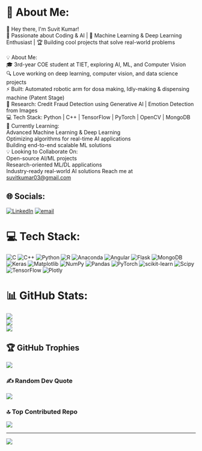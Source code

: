 
# 💫 About Me:
👋 Hey there, I'm Suvit Kumar!<br>🚀 Passionate about Coding & AI | 🤖 Machine Learning & Deep Learning Enthusiast | 🏆 Building cool projects that solve real-world problems<br><br>💡 About Me:<br>🎓 3rd-year COE student at TIET, exploring AI, ML, and Computer Vision<br>🔍 Love working on deep learning, computer vision, and data science projects<br>⚡ Built: Automated robotic arm for dosa making, Idly-making & dispensing machine (Patent Stage)<br>🔬 Research: Credit Fraud Detection using Generative AI | Emotion Detection from Images<br>💻 Tech Stack: Python | C++ | TensorFlow | PyTorch | OpenCV | MongoDB<br>🌱 Currently Learning:<br>Advanced Machine Learning & Deep Learning<br>Optimizing algorithms for real-time AI applications<br>Building end-to-end scalable ML solutions<br>💡 Looking to Collaborate On:<br>Open-source AI/ML projects<br>Research-oriented ML/DL applications<br>Industry-ready real-world AI solutions
Reach me at suvitkumar03@gmail.com


## 🌐 Socials:
[![LinkedIn](https://img.shields.io/badge/LinkedIn-%230077B5.svg?logo=linkedin&logoColor=white)](https://linkedin.com/in/https://www.linkedin.com/in/suvitkumar03/) [![email](https://img.shields.io/badge/Email-D14836?logo=gmail&logoColor=white)](mailto:skumar5_be22@thapar.edu) 


# 💻 Tech Stack:
![C](https://img.shields.io/badge/c-%2300599C.svg?style=flat-square&logo=c&logoColor=white) ![C++](https://img.shields.io/badge/c++-%2300599C.svg?style=flat-square&logo=c%2B%2B&logoColor=white) ![Python](https://img.shields.io/badge/python-3670A0?style=flat-square&logo=python&logoColor=ffdd54) ![R](https://img.shields.io/badge/r-%23276DC3.svg?style=flat-square&logo=r&logoColor=white) ![Anaconda](https://img.shields.io/badge/Anaconda-%2344A833.svg?style=flat-square&logo=anaconda&logoColor=white) ![Angular](https://img.shields.io/badge/angular-%23DD0031.svg?style=flat-square&logo=angular&logoColor=white) ![Flask](https://img.shields.io/badge/flask-%23000.svg?style=flat-square&logo=flask&logoColor=white) ![MongoDB](https://img.shields.io/badge/MongoDB-%234ea94b.svg?style=flat-square&logo=mongodb&logoColor=white) ![Keras](https://img.shields.io/badge/Keras-%23D00000.svg?style=flat-square&logo=Keras&logoColor=white) ![Matplotlib](https://img.shields.io/badge/Matplotlib-%23ffffff.svg?style=flat-square&logo=Matplotlib&logoColor=black) ![NumPy](https://img.shields.io/badge/numpy-%23013243.svg?style=flat-square&logo=numpy&logoColor=white) ![Pandas](https://img.shields.io/badge/pandas-%23150458.svg?style=flat-square&logo=pandas&logoColor=white) ![PyTorch](https://img.shields.io/badge/PyTorch-%23EE4C2C.svg?style=flat-square&logo=PyTorch&logoColor=white) ![scikit-learn](https://img.shields.io/badge/scikit--learn-%23F7931E.svg?style=flat-square&logo=scikit-learn&logoColor=white) ![Scipy](https://img.shields.io/badge/SciPy-%230C55A5.svg?style=flat-square&logo=scipy&logoColor=%white) ![TensorFlow](https://img.shields.io/badge/TensorFlow-%23FF6F00.svg?style=flat-square&logo=TensorFlow&logoColor=white) ![Plotly](https://img.shields.io/badge/Plotly-%233F4F75.svg?style=flat-square&logo=plotly&logoColor=white)
# 📊 GitHub Stats:
![](https://github-readme-stats.vercel.app/api?username=SuvitKumar003&theme=dark&hide_border=false&include_all_commits=false&count_private=false)<br/>
![](https://nirzak-streak-stats.vercel.app/?user=SuvitKumar003&theme=dark&hide_border=false)<br/>
![](https://github-readme-stats.vercel.app/api/top-langs/?username=SuvitKumar003&theme=dark&hide_border=false&include_all_commits=false&count_private=false&layout=compact)

## 🏆 GitHub Trophies
![](https://github-profile-trophy.vercel.app/?username=SuvitKumar003&theme=radical&no-frame=false&no-bg=false&margin-w=4)

### ✍️ Random Dev Quote
![](https://quotes-github-readme.vercel.app/api?type=horizontal&theme=radical)

### 🔝 Top Contributed Repo
![](https://github-contributor-stats.vercel.app/api?username=SuvitKumar003&limit=5&theme=dark&combine_all_yearly_contributions=true)

---
[![](https://visitcount.itsvg.in/api?id=SuvitKumar003&icon=0&color=0)](https://visitcount.itsvg.in)

<!-- Proudly created with GPRM ( https://gprm.itsvg.in ) --> 

<!---
SuvitKumar003/SuvitKumar003 is a ✨ special ✨ repository because its `README.md` (this file) appears on your GitHub profile.
You can click the Preview link to take a look at your changes.
--->
